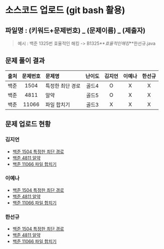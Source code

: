 # 소스코드 업로드 (git bash 활용)

## 파일명 : (키워드+문제번호) _ (문제이름) _ (제출자)

> 예시 : 백준 1325번 효율적인 해킹 -> B1325**_효율적인해킹_**한선규.java

## 문제 풀이 결과

<!-- Table -->

| 출처 | 문제번호 | 문제명           | 난이도 | 김지언 | 이예나 | 한선규 |
| :--: | :------: | :--------------- | :----: | :----: | :----: | :----: |
| 백준 |   1504   | 특정한 최단 경로 | 골드4  |   O    |   X    |   X    |
| 백준 |   4811   | 알약             | 골드5  |   O    |   X    |   X    |
| 백준 |  11066   | 파일 합치기      | 골드3  |   X    |   X    |   X    |

## 문제 업로드 현황

### 김지언

- [백준 1504 특정한 최단 경로](백준%1504%20특정한최단경로/B1504_특정한최단경로_김지언.java)
- [백준 4811 알약](백준%4811%20알약/B4811_알약_김지언.java)
- [백준 11066 파일 합치기]()

### 이예나

- [백준 1504 특정한 최단 경로]()
- [백준 4811 알약]()
- [백준 11066 파일 합치기]()

### 한선규

- [백준 1504 특정한 최단 경로]()
- [백준 4811 알약]()
- [백준 11066 파일 합치기]()
